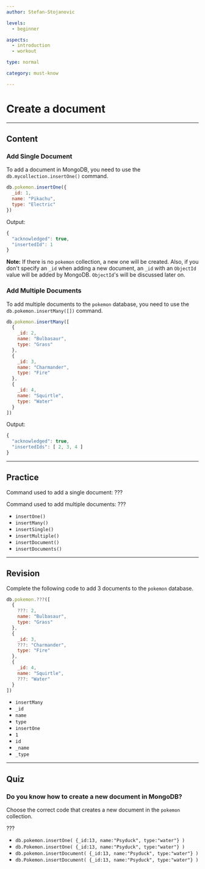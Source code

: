 ```yaml
---
author: Stefan-Stojanovic

levels:
  - beginner

aspects:
  - introduction
  - workout

type: normal

category: must-know

---
```


# Create a document

---
## Content

### Add Single Document

To add a document in MongoDB, you need to use the `db.mycollection.insertOne()` command.

```javascript
db.pokemon.insertOne({
  _id: 1,
  name: "Pikachu",
  type: "Electric"
})
```

Output:

```javascript
{
  "acknowledged": true,
  "insertedId": 1
}
```

**Note:** If there is no `pokemon` collection, a new one will be created. Also, if you don't specify an `_id` when adding a new document, an `_id` with an `ObjectId` value will be added by MongoDB. `ObjectId`'s will be discussed later on.

### Add Multiple Documents

To add multiple documents to the `pokemon` database, you need to use the `db.pokemon.insertMany([])` command.

```javascript
db.pokemon.insertMany([
  {
    _id: 2,
    name: "Bulbasaur",
    type: "Grass"
  },
  {
    _id: 3,
    name: "Charmander",
    type: "Fire"
  },
  {
    _id: 4,
    name: "Squirtle",
    type: "Water"
  }
])
```

Output:

```javascript
{
  "acknowledged": true,
  "insertedIds": [ 2, 3, 4 ]
}
```

---
## Practice

Command used to add a single document: ???

Command used to add multiple documents: ???

* `insertOne()`
* `insertMany()`
* `insertSingle()`
* `insertMultiple()`
* `insertDocument()`
* `insertDocuments()`

---
## Revision

Complete the following code to add 3 documents to the `pokemon` database.

```javascript
db.pokemon.???([
  {
    ???: 2,
    name: "Bulbasaur",
    type: "Grass"
  },
  {
    _id: 3,
    ???: "Charmander",
    type: "Fire"
  },
  {
    _id: 4,
    name: "Squirtle",
    ???: "Water"
  }
])
```

* `insertMany`
* `_id`
* `name`
* `type`
* `insertOne`
* `1`
* `id`
* `_name`
* `_type`

---
## Quiz

### Do you know how to create a new document in MongoDB?

Choose the correct code that creates a new document in the `pokemon` collection.

???

* `db.pokemon.insertOne( {_id:13, name:"Psyduck", type:"water"} )`
* `db.Pokemon.insertOne( {_id:13, name:"Psyduck", type:"water"} )`
* `db.pokemon.insertDocument( {_id:13, name:"Psyduck", type:"water"} )`
* `db.Pokemon.insertDocument( {_id:13, name:"Psyduck", type:"water"} )`
